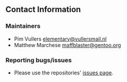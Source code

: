 ## Contact Information

### Maintainers

 * Pim Vullers <elementary@vullersmail.nl>
 * Matthew Marchese <maffblaster@gentoo.org>

### Reporting bugs/issues

* Please use the repositories' [issues page](https://github.com/pimvullers/elementary/issues).
